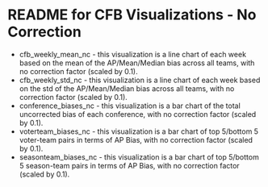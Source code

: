 # README for CFB Visualizations - No Correction

* cfb_weekly_mean_nc - this visualization is a line chart of each week based on the mean of the AP/Mean/Median bias across all teams, with no correction factor (scaled by 0.1). 
* cfb_weekly_std_nc - this visualization is a line chart of each week based on the std of the AP/Mean/Median bias across all teams, with no correction factor (scaled by 0.1). 
* conference_biases_nc - this visualization is a bar chart of the total uncorrected bias of each conference, with no correction factor (scaled by 0.1). 
* voterteam_biases_nc - this visualization is a bar chart of top 5/bottom 5 voter-team pairs in terms of AP Bias, with no correction factor (scaled by 0.1). 
* seasonteam_biases_nc - this visualization is a bar chart of top 5/bottom 5 season-team pairs in terms of AP Bias, with no correction factor (scaled by 0.1).  


